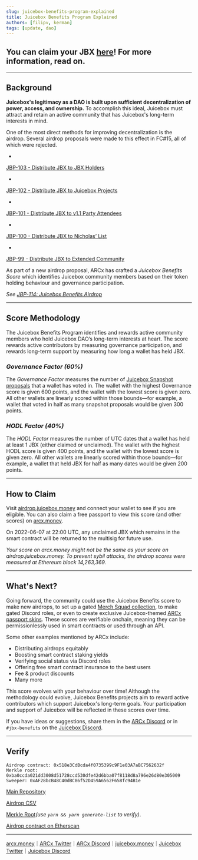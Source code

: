 ```yaml
---
slug: juicebox-benefits-program-explained
title: Juicebox Benefits Program Explained
authors: [filipv, kerman]
tags: [update, dao]
---
```


## You can claim your JBX [here](https://airdrop.juicebox.money)! For more information, read on.

---

## Background

**Juicebox's legitimacy as a DAO is built upon sufficient decentralization of power, access, and ownership.** To accomplish this ideal, Juicebox must attract and retain an active community that has Juicebox's long-term interests in mind.

One of the most direct methods for improving decentralization is the airdrop. Several airdrop proposals were made to this effect in FC#15, all of which were rejected.

-
[JBP-103 - Distribute JBX to JBX Holders](https://snapshot.org/#/jbdao.eth/proposal/0xa6c744ee55ffb564382f1e2fc557bbf028d90c9680ae5a0518ce406d447baa65)

-
[JBP-102 - Distribute JBX to Juicebox Projects](https://snapshot.org/#/jbdao.eth/proposal/0x76fee1735d40cc653e3b1a252dd9971771276c4c422950e9af144ff703845698)

-
[JBP-101 - Distribute JBX to v1.1 Party Attendees](https://snapshot.org/#/jbdao.eth/proposal/0x58f7dceac28094185b90169a480abba8fff48dfeb8c93e32594ea508a2bbe038)

-
[JBP-100 - Distribute JBX to Nicholas’ List](https://snapshot.org/#/jbdao.eth/proposal/0x292a00cd53b98fcd991ca82c989fdeb45593f7d0c68e1b61e53b4e08052e0a6f)

-
[JBP-99 - Distribute JBX to Extended Community](https://snapshot.org/#/jbdao.eth/proposal/0x7e0e11843eff0851aa856fcdbbd73194da3c6f9287b91392b7ec0c7697899047)

As part of a new airdrop proposal, ARCx has crafted a *Juicebox Benefits Score* which identifies Juicebox community members based on their token holding behaviour and governance participation.

*See [JBP-114: Juicebox Benefits Airdrop](https://snapshot.org/#/jbdao.eth/proposal/0xd10c56f453851063665241417642352beaf8816aca062c29f98b1f5154ff3cdd)*

---

## Score Methodology

The Juicebox Benefits Program identifies and rewards active community members who hold Juicebox DAO’s long-term interests at heart. The score rewards active contributors by measuring governance participation, and rewards long-term support by measuring how long a wallet has held JBX.

### *Governance Factor (60%)*

The *Governance Factor* measures the number of [Juicebox Snapshot proposals](https://snapshot.org/#/jbdao.eth) that a wallet has voted in. The wallet with the highest Governance score is given 600 points, and the wallet with the lowest score is given zero. All other wallets are linearly scored within those bounds—for example, a wallet that voted in half as many snapshot proposals would be given 300 points.

### *HODL Factor (40%)*

The *HODL Factor* measures the number of UTC dates that a wallet has held at least 1 JBX (either claimed or unclaimed). The wallet with the highest HODL score is given 400 points, and the wallet with the lowest score is given zero. All other wallets are linearly scored within those bounds—for example, a wallet that held JBX for half as many dates would be given 200 points.

---

## How to Claim

Visit [airdrop.juicebox.money](https://airdrop.juicebox.money/) and connect your wallet to see if you are eligible. You can also claim a free passport to view this score (and other scores) on [arcx.money](https://arcx.money/).

On 2022-06-07 at 22:00 UTC, any unclaimed JBX which remains in the smart contract will be returned to the multisig for future use.

*Your score on arcx.money might not be the same as your score on airdrop.juicebox.money. To prevent sybil attacks, the airdrop scores were measured at Ethereum block 14,263,369.*

---

## What's Next?

Going forward, the community could use the Juicebox Benefits score to make new airdrops, to set up a gated [Merch Squad collection](https://juicebox.money/#/p/merchsquad), to make gated Discord roles, or even to create exclusive Juicebox-themed [ARCx passport skins](https://arcx.substack.com/p/introducing-defi-passport-skins?s=r). These scores are verifiable onchain, meaning they can be permissionlessly used in smart contracts or used through an API.

Some other examples mentioned by ARCx include:

- Distributing airdrops equitably
- Boosting smart contract staking yields
- Verifying social status via Discord roles
- Offering free smart contract insurance to the best users
- Fee & product discounts
- Many more

This score evolves with your behaviour over time! Although the methodology could evolve, Juicebox Benefits projects aim to reward active contributors which support Juicebox's long-term goals. Your participation and support of Juicebox will be reflected in these scores over time.

If you have ideas or suggestions, share them in the [ARCx Discord](https://discord.gg/arcx) or in `#jbx-benefits` on the [Juicebox Discord](https://discord.gg/6jXrJSyDFf).

---

## Verify

    Airdrop contract: 0x518e3CdBcda4f0735399c9F1e03A7aBC7562632f
    Merkle root: 0xba0ccda021dd3008d51728ccd530dfe42d6bba07f8118d8a796e26d80e305009
    Sweeper: 0xAF28bcB48C40dBC86f52D459A6562F658fc94B1e


[Main Repository](https://github.com/arcxmoney/juicebox-distribution)

[Airdrop CSV](https://github.com/arcxmoney/juicebox-distribution/blob/main/juicebox_benefits_final.csv)

[Merkle Root](https://github.com/arcxmoney/juicebox-distribution/blob/main/merkle.json)*(use `yarn && yarn generate-list` to verify)*.

[Airdrop contract on Etherscan](https://etherscan.io/address/0x518e3cdbcda4f0735399c9f1e03a7abc7562632f#readContract)

---

[arcx.money](https://arcx.money/passport/me)｜[ARCx Twitter](https://twitter.com/arcxmoney)｜[ARCx Discord](https://discord.gg/arcx)｜[juicebox.money](https://juicebox.money/#/)｜[Juicebox Twitter](https://twitter.com/juiceboxETH)｜[Juicebox Discord](https://discord.gg/6jXrJSyDFf)

